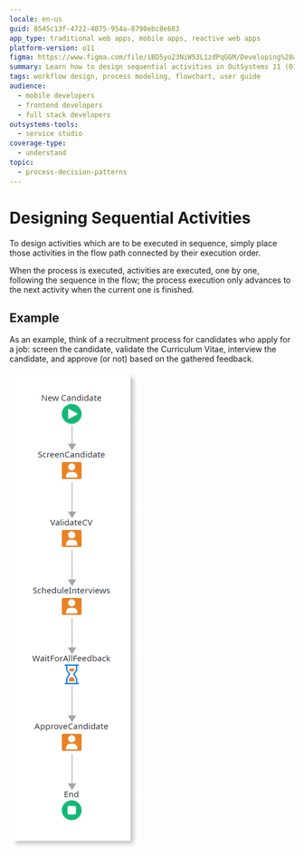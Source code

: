 ```yaml
---
locale: en-us
guid: 8545c13f-4722-4075-954a-8790ebc8e683
app_type: traditional web apps, mobile apps, reactive web apps
platform-version: o11
figma: https://www.figma.com/file/iBD5yo23NiW53L1zdPqGGM/Developing%20an%20Application?node-id=269:1
summary: Learn how to design sequential activities in OutSystems 11 (O11) by connecting them in the flow path according to their execution order.
tags: workflow design, process modeling, flowchart, user guide
audience:
  - mobile developers
  - frontend developers
  - full stack developers
outsystems-tools:
  - service studio
coverage-type:
  - understand
topic:
  - process-decision-patterns
---
```


# Designing Sequential Activities

To design activities which are to be executed in sequence, simply place those activities in the flow path connected by their execution order.

When the process is executed, activities are executed, one by one, following the sequence in the flow; the process execution only advances to the next activity when the current one is finished.

## Example

As an example, think of a recruitment process for candidates who apply for a job: screen the candidate, validate the Curriculum Vitae, interview the candidate, and approve (or not) based on the gathered feedback.

![Flowchart illustrating the sequence of activities in a recruitment process including screening, CV validation, interviewing, and approval.](images/sequential-activities.png "Sequential Activities Flowchart")

